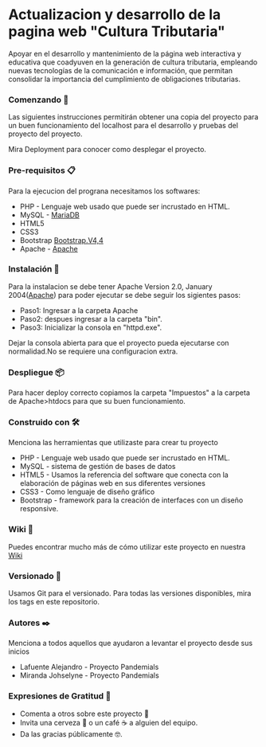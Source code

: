 # Actualizacion y desarrollo de la pagina web "Cultura Tributaria"
Apoyar en el desarrollo y mantenimiento de la página web interactiva y educativa que coadyuven en la generación de cultura tributaria, empleando nuevas tecnologías de la comunicación e información, que permitan consolidar la importancia del cumplimiento de obligaciones tributarias.

### Comenzando 🚀
Las siguientes instrucciones permitirán obtener una copia del proyecto para un buen funcionamiento del localhost para el desarrollo y pruebas del proyecto del proyecto.

Mira Deployment para conocer como desplegar el proyecto.

### Pre-requisitos 📋
Para la ejecucion del prograna necesitamos los softwares:
* PHP - Lenguaje web usado que puede ser  incrustado en HTML.
* MySQL - [MariaDB](https://mariadb.org/download/) 
* HTML5 
* CSS3 
* Bootstrap [Bootstrap.V4,4](https://getbootstrap.com/docs/4.4/getting-started/download/)
* Apache  - [Apache](https://www.apache.org/licenses/LICENSE-2.0)

### Instalación 🔧
Para la instalacion se debe tener Apache Version 2.0, January 2004([Apache](https://www.apache.org/licenses/LICENSE-2.0)) para poder ejecutar se debe seguir los sigientes pasos:
* Paso1: Ingresar a la carpeta Apache 
* Paso2: despues ingresar a la carpeta "bin".
* Paso3: Inicializar la consola en "httpd.exe".

Dejar la consola abierta para que el proyecto pueda ejecutarse con normalidad.No se requiere una configuracion extra.

### Despliegue 📦
Para hacer deploy correcto copiamos la carpeta "Impuestos" a la carpeta de Apache>htdocs para que su buen funcionamiento.

### Construido con 🛠️
Menciona las herramientas que utilizaste para crear tu proyecto

* PHP - Lenguaje web usado que puede ser  incrustado en HTML.
* MySQL - sistema de gestión de bases de datos 
* HTML5 - Usamos la referencia del software que conecta con la elaboración de páginas web en sus diferentes versiones
* CSS3 - Como lenguaje de diseño gráfico
* Bootstrap -  framework para la creación de interfaces con un diseño responsive.

### Wiki 📖
Puedes encontrar mucho más de cómo utilizar este proyecto en nuestra [Wiki](https://github.com/Pandemials/Pandemials/wiki)

### Versionado 📌
Usamos Git para el versionado. Para todas las versiones disponibles, mira los tags en este repositorio.

### Autores ✒️
Menciona a todos aquellos que ayudaron a levantar el proyecto desde sus inicios

* Lafuente Alejandro - Proyecto Pandemials
* Miranda Johselyne - Proyecto Pandemials

### Expresiones de Gratitud 🎁
* Comenta a otros sobre este proyecto 📢
* Invita una cerveza 🍺 o un café ☕ a alguien del equipo.
* Da las gracias públicamente 🤓.
